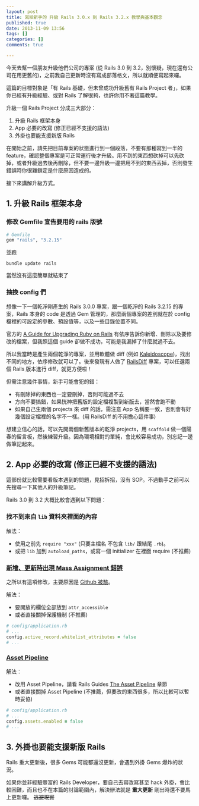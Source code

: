 ```yaml
---
layout: post
title: 寫給新手的 升級 Rails 3.0.x 到 Rails 3.2.x 教學與基本觀念
published: true
date: 2013-11-09 13:56
tags: []
categories: []
comments: true

---
```

今天去幫一個朋友升級他們公司的專案 (從 Rails 3.0 到 3.2，別懷疑，現在還有公司在用更舊的)，之前我自己更新時沒有寫成部落格文，所以就順便寫起來囉。

這篇的目標對象是「有 Rails 基礎，但未曾成功升級舊有 Rails Project 者」，如果你已經有升級經驗、或對 Rails 了解很夠，也許你用不著這篇教學。

升級一個 Rails Project 分成三大部分：

1. 升級 Rails 框架本身
2. App 必要的改寫 (修正已經不支援的語法)
3. 外掛也要能支援新版 Rails

在開始之前，請先把目前專案的狀態進行到一個段落，不要有那種寫到一半的 feature，確認整個專案是可正常運行後才升級。用不到的東西想砍掉可以先砍掉，或者升級過去後再刪除，但不要一邊升級一邊把用不到的東西丟掉，否則發生錯誤時你很難鎖定是什麼原因造成的。

接下來講解升級方式。

## 1. 升級 Rails 框架本身

### 修改 Gemfile 宣告要用的 rails 版號

``` ruby
# Gemfile
gem "rails", "3.2.15"
```

並跑

    bundle update rails

當然沒有這麼簡單就結束了

### 抽換 config 們

想像一下一個乾淨剛產生的 Rails 3.0.0 專案，跟一個乾淨的 Rails 3.2.15 的專案，Rails 本身的 code 是透過 Gem 管理的，那麼兩個專案的差別就在於 config 檔裡的可設定的參數、預設值等，以及一些目錄位置不同。

官方的 [A Guide for Upgrading Ruby on Rails](http://edgeguides.rubyonrails.org/upgrading_ruby_on_rails.html) 有依序告訴你新增、刪除以及要修改的檔案，但我照這個 guide 卻做不成功，可能是我漏掉了什麼就過不去。

所以我當時是產生兩個乾淨的專案，並用軟體做 diff (例如 [Kaleidoscope](http://www.kaleidoscopeapp.com/))，找出不同的地方，依序修改就可以了。後來發現有人做了 [RailsDiff](http://railsdiff.org/) 專案，可以任選兩個 Rails 版本進行 diff，就更方便啦！

但需注意幾件事情，新手可能會犯的錯：

* 有刪除掉的東西也一定要刪掉，否則可能過不去
* 方向不要搞錯，如果恍神把舊版的設定檔複製到新版去，當然會跑不動
* 如果自己生兩個 projects 來 diff 的話，需注意 App 名稱要一致，否則會有好幾個設定檔裡的名字不一樣。(用 RailsDiff 的不用擔心這件事)

想建立信心的話，可以先開兩個新舊版本的乾淨 projects，用 `scaffold` 做一個陽春的留言板，然後練習升級。因為環境相對的單純，會比較容易成功，別忘記一邊做筆記起來。

## 2. App 必要的改寫 (修正已經不支援的語法)

這部份就比較需要看版本遇到的問題，見招拆招，沒有 SOP。不過動手之前可以先搜尋一下其他人的升級筆記。

Rails 3.0 到 3.2 大概比較會遇到以下問題：

### 找不到來自 `lib` 資料夾裡面的內容

解法：

* 使用之前先 `require "xxx"` (只要主檔名 不包含 `lib/` 跟結尾 `.rb`)。
* 或把 `lib` 加到 `autoload_paths`，或寫一個 initializer 在裡面 require (不推薦)

### [新增、更新時出現 Mass Assignment 錯誤](http://net.tutsplus.com/tutorials/ruby/mass-assignment-rails-and-you/)

之所以有這項修改，主要原因是 [Github 被駭](http://blog.xdite.net/posts/2012/03/05/github-hacked-rails-security/)。

解法：

* 要開放的欄位全部放到 `attr_accessible`
* 或者直接關掉保護機制 (不推薦)

``` ruby
# config/application.rb
# ...
config.active_record.whitelist_attributes = false
# ...
```

### [Asset Pipeline](http://guides.rubyonrails.org/asset_pipeline.html)

解法：

* 改用 Asset Pipeline，請看 Rails Guides [The Asset Pipeline](http://guides.rubyonrails.org/asset_pipeline.html) 章節
* 或者直接關掉 Asset Pipeline (不推薦，但要改的東西很多，所以比較可以暫時妥協)

``` ruby
# config/application.rb
# ...
config.assets.enabled = false
# ...
```

## 3. 外掛也要能支援新版 Rails

Rails 重大更新後，很多 Gems 可能都還沒更新，會遇到外掛 Gems 爆炸的狀況。

如果你並非經驗豐富的 Rails Developer，要自己去寫改寫甚至 hack 外掛，會比較困難，而且也不在本篇的討論範圍內，解決辦法就是 **重大更新** 剛出時還不要馬上更新囉。 ~~逃避現實~~
